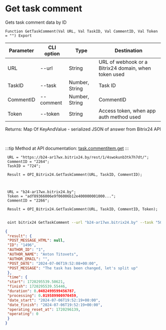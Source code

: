 ﻿---
sidebar_position: 2
---

# Get task comment
 Gets task comment data by ID



`Function GetTaskComment(Val URL, Val TaskID, Val CommentID, Val Token = "") Export`

 | Parameter | CLI option | Type | Destination |
 |-|-|-|-|
 | URL | --url | String | URL of webhook or a Bitrix24 domain, when token used |
 | TaskID | --task | Number, String | Task ID |
 | CommentID | --comment | Number, String | CommentID |
 | Token | --token | String | Access token, when app auth method used |

 
 Returns: Map Of KeyAndValue - serialized JSON of answer from Bitrix24 API

<br/>

:::tip
Method at API documentation: [task.commentitem.get](https://dev.1c-bitrix.ru/rest_help/tasks/task/commentitem/get.php)
:::
<br/>


```bsl title="Code example"
 URL = "https://b24-ar17wx.bitrix24.by/rest/1/4swokunb3tk7h7dt/";
 CommentID = "2264";
 TaskID = "724";
 
 Result = OPI_Bitrix24.GetTaskComment(URL, TaskID, CommentID);
 
 
 
 URL = "b24-ar17wx.bitrix24.by";
 Token = "adf89366006e9f06006b12e400000001000...";
 CommentID = "2266";
 
 Result = OPI_Bitrix24.GetTaskComment(URL, TaskID, CommentID, Token);
```
	


```sh title="CLI command example"
 
 oint bitrix24 GetTaskComment --url "b24-ar17wx.bitrix24.by" --task "504" --comment "1720" --token "56898d66006e9f06006b12e400000001000..."

```

```json title="Result"
{
 "result": {
 "POST_MESSAGE_HTML": null,
 "ID": "1496",
 "AUTHOR_ID": "1",
 "AUTHOR_NAME": "Anton Titovets",
 "AUTHOR_EMAIL": "",
 "POST_DATE": "2024-07-06T19:52:08+00:00",
 "POST_MESSAGE": "The task has been changed, let's split up"
 },
 "time": {
 "start": 1720295539.50621,
 "finish": 1720295539.55446,
 "duration": 0.0482499599456787,
 "processing": 0.019589900970459,
 "date_start": "2024-07-06T19:52:19+00:00",
 "date_finish": "2024-07-06T19:52:19+00:00",
 "operating_reset_at": 1720296139,
 "operating": 0
 }
}
```

